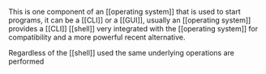 This is one component of an [[operating system]] that is used to start programs, it can be a [[CLI]] or a [[GUI]], usually an [[operating system]] provides a [[CLI]] [[shell]] very integrated with the [[operating system]] for compatibility and a more powerful recent alternative.

Regardless of the [[shell]] used the same underlying operations are performed